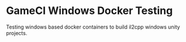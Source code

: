 # GameCI Windows Docker Testing
Testing windows based docker containers to build il2cpp windows unity projects.